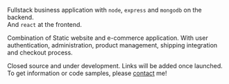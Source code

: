 Fullstack business application with `node`, `express` and `mongodb` on the backend.  
And `react` at the frontend.

Combination of Static website and e-commerce application. With user authentication, administration, product management,
shipping integration and checkout process.

Closed source and under development. Links will be added once launched.
To get information or code samples, please [contact](/contact) me!